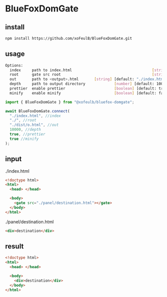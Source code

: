# BlueFoxDomGate

## install

```bash
npm install https://github.com/xoFeulB/BlueFoxDomGate.git
```

## usage

```bash
Options:
  index     path to index.html                                    [string]
  root      gate src root                                         [string]
  out       path to <output>.html       [string] [default: "./index.html"]
  depth     path to output directory             [number] [default: 10000]
  prettier  enable prettier                      [boolean] [default: true]
  minify    enable minify                        [boolean] [default: false]
```

```javascript
import { BlueFoxDomGate } from "@xofeulb/bluefox-domgate";

await BlueFoxDomGate.connect(
  "./index.html", //index
  "./", //root
  "./dist/o.html", //out
  10000, //depth
  true, //prettier
  true //minify
);
```

## input

./index.html

```html
<!doctype html>
<html>
  <head> </head>

  <body>
    <gate src="./panel/destination.html"></gate>
  </body>
</html>
```

./panel/destination.html

```html
<div>destination</div>
```

## result

```html
<!doctype html>
<html>
  <head> </head>

  <body>
    <div>destination</div>
  </body>
</html>
```
